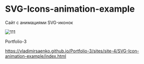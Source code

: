 # SVG-Icons-animation-example
 
Сайт с анимациями SVG-иконок

![111](https://user-images.githubusercontent.com/56477695/115123699-e63c8900-9fc6-11eb-9abe-810d5db40a2e.png)

Portfolio-3 

https://vladimirsaenko.github.io/Portfolio-3/sites/site-4/SVG-Icon-animation-example/index.html
